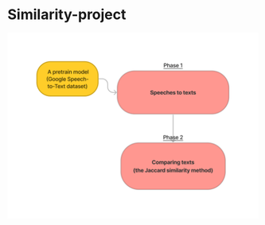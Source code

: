# Similarity-project
![alt text](https://github.com/tdkhoa1212/Similarity-project/blob/main/images/diagram.png)

